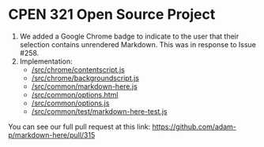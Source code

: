 # CPEN 321 Open Source Project

1. We added a Google Chrome badge to indicate to the user that their selection contains unrendered Markdown. This was in response to Issue #258.
2. Implementation:
	* [/src/chrome/contentscript.js](https://github.com/dchanman/markdown-here/blob/master/src/chrome/contentscript.js) 
	* [/src/chrome/backgroundscript.js](https://github.com/dchanman/markdown-here/blob/master/src/chrome/backgroundscript.js)
	* [/src/common/markdown-here.js](https://github.com/dchanman/markdown-here/blob/master/src/common/markdown-here.js)
	* [/src/common/options.html](https://github.com/dchanman/markdown-here/blob/master/src/common/options.html)
	* [/src/common/options.js](https://github.com/dchanman/markdown-here/blob/master/src/common/options.js)
	* [/src/common/test/markdown-here-test.js](https://github.com/dchanman/markdown-here/blob/master/src/common/test/markdown-here-test.js)

You can see our full pull request at this link: https://github.com/adam-p/markdown-here/pull/315
